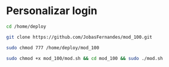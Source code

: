 # Personalizar login


```bash
cd /home/deploy
```  
```bash
git clone https://github.com/JobasFernandes/mod_100.git
```
```bash
sudo chmod 777 /home/deploy/mod_100
```  
```bash
sudo chmod +x mod_100/mod.sh && cd mod_100 && sudo ./mod.sh
``` 
